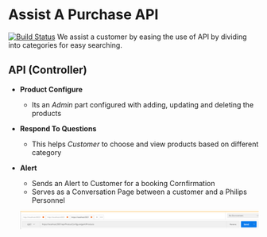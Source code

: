 # Assist A Purchase API

[![Build Status](https://travis-ci.org/joemccann/dillinger.svg?branch=master)](https://travis-ci.org/joemccann/dillinger)
   We assist a customer by easing the use of API by dividing into categories for easy searching.
   
## API (Controller)

  - **Product Configure**
     - Its an *Admin* part configured with adding, updating and deleting the products
  - **Respond To Questions**
     - This helps *Customer* to choose and view products based on different category  
  - **Alert**
    - Sends an Alert to Customer for a booking Cornfirmation
    - Serves as a Conversation Page between a customer and a Philips Personnel
    
    ![GitHub Logo](/images/logo.png)
